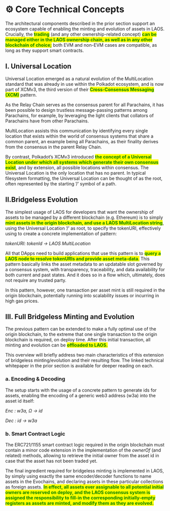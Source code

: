 # ⚙️ Core Technical Concepts

The architectural components described in the prior section support an ecosystem capable of enabling the minting and evolution of assets in LAOS. Crucially, the <mark style="color:green;">**trading**</mark> (and any other ownership-related concept) <mark style="color:green;">**can be managed either in the LAOS ownership chain, as well as in any other blockchain of choice;**</mark> both EVM and non-EVM cases are compatible, as long as they support smart contracts.&#x20;



## I. Universal Location

Universal Location emerged as a natural evolution of the MultiLocation standard that was already in use within the Polkadot ecosystem, and is now part of XCMv3, the third version of their <mark style="color:green;">**Cross-Consensus Messaging (XCM)**</mark> pattern.

As the Relay Chain serves as the consensus parent for all Parachains, it has been possible to design trustless message-passing patterns among Parachains, for example, by leveraging the light clients that collators of Parachains have from other Parachains.

MultiLocation assists this communication by identifying every single location that exists within the world of consensus systems that share a common parent, an example being all Parachains, as their finality derives from the consensus in the parent Relay Chain.

By contrast, Polkadot’s XCMv3 introduced <mark style="color:green;">**the concept of a Universal Location under which all systems which generate their own consensus exist**</mark>, and by extension, all possible locations within consensus. The Universal Location is the only location that has no parent. In typical filesystem formatting, the Universal Location can be thought of as the root, often represented by the starting ’/’ symbol of a path.



## II.Bridgeless Evolution&#x20;

The simplest usage of LAOS for developers that want the ownership of assets to be managed by a different blockchain (e.g. Ethereum) is to simply <mark style="color:green;">**mint assets in the origin blockchain, and use a LAOS MultiLocation string**</mark>, using the Universal Location ’/’ as root, to specify the tokenURI, effectively using to create a concrete implementation of pattern:&#x20;

&#x20;                                  _tokenURI: tokenId → LAOS MultiLocation_

All that DApps need to build applications that use this pattern is to <mark style="color:green;">**query a LAOS node to resolve tokenURIs and provide asset meta-data**</mark><mark style="color:green;">.</mark> This pattern basically links the asset metadata to an updatable slot governed by a consensus system, with transparency, traceability, and data availability for both current and past states. And it does so in a flow which, ultimately, does not require any trusted party.&#x20;

In this pattern, however, one transaction per asset mint is still required in the origin blockchain, potentially running into scalability issues or incurring in high gas prices.



## III. Full Bridgeless Minting and Evolution&#x20;

The previous pattern can be extended to make a fully optimal use of the origin blockchain, to the extreme that one single transaction to the origin blockchain is required, on deploy time. After this initial transaction, all minting and evolution can be <mark style="color:green;">**offloaded to LAOS.**</mark>

This overview will briefly address two main characteristics of this extension of bridgeless minting/evolution and their resulting flow. The linked technical whitepaper in the prior section is available for deeper reading on each.&#x20;

### a. Encoding & Decoding

The setup starts with the usage of a concrete pattern to generate ids for assets, enabling the encoding of a generic web3 address (w3a) into the asset id itself:

&#x20;                           _Enc : w3a, Ω → id_&#x20;

&#x20;                                            _Dec : id → w3a_&#x20;

### b. Smart Contract Logic&#x20;

The ERC721/1155 smart contract logic required in the origin blockchain must contain a minor code extension in the implementation of the _ownerOf_ (and related) methods, allowing to retrieve the initial owner from the asset id in case that the asset has not been traded yet.

The final ingredient required for bridgeless minting is implemented in LAOS, by simply using exactly the same encoder/decoder functions to name assets in the Evochains, and declaring assets in these particular collections as foreign assets. <mark style="color:green;">**In effect, all assets ever assignable to all potential initial owners are reserved on deploy, and the LAOS consensus system is assigned the responsibility to fill-in the corresponding initially-empty registers as assets are minted, and modify them as they are evolved.**</mark>
